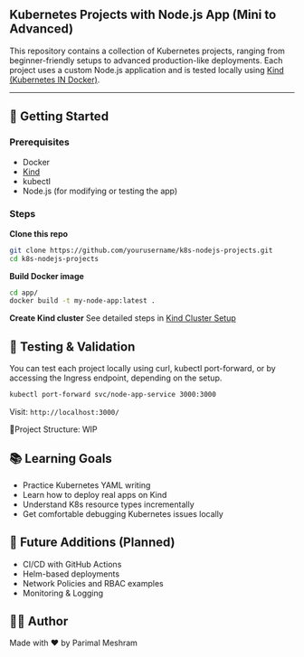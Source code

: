 ## Kubernetes Projects with Node.js App (Mini to Advanced)

This repository contains a collection of Kubernetes projects, ranging from beginner-friendly setups to advanced production-like deployments. Each project uses a custom Node.js application and is tested locally using [Kind (Kubernetes IN Docker)](https://kind.sigs.k8s.io/).

---

## 🚀 Getting Started

### Prerequisites

- Docker
- [Kind](https://kind.sigs.k8s.io/)
- kubectl
- Node.js (for modifying or testing the app)

### Steps

**Clone this repo**

```bash
git clone https://github.com/yourusername/k8s-nodejs-projects.git
cd k8s-nodejs-projects
```

**Build Docker image**

```bash
cd app/
docker build -t my-node-app:latest .
```

**Create Kind cluster**
See detailed steps in [Kind Cluster Setup](./KindCluster/)

## 🧪 Testing & Validation

You can test each project locally using curl, kubectl port-forward, or by accessing the Ingress endpoint, depending on the setup.

```bash
kubectl port-forward svc/node-app-service 3000:3000
```

Visit:
`http://localhost:3000/`

🔧Project Structure:
WIP

## 📚 Learning Goals

- Practice Kubernetes YAML writing
- Learn how to deploy real apps on Kind
- Understand K8s resource types incrementally
- Get comfortable debugging Kubernetes issues locally

## 🔮 Future Additions (Planned)

- CI/CD with GitHub Actions
- Helm-based deployments
- Network Policies and RBAC examples
- Monitoring & Logging

## 🧑‍💻 Author

Made with ❤️ by Parimal Meshram
